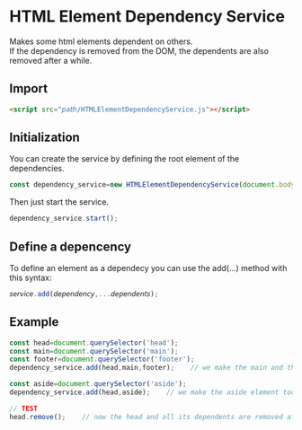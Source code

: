 # HTML Element Dependency Service
Makes some html elements dependent on others.  
If the dependency is removed from the DOM, the dependents are also removed after a while.

## Import
```html
<script src="𝘱𝘢𝘵𝘩/HTMLElementDependencyService.js"></script>
```

## Initialization
You can create the service by defining the root element of the dependencies.
```js
const dependency_service=new HTMLElementDependencyService(document.body);
```
Then just start the service.
```js
dependency_service.start();
```

## Define a depencency
To define an element as a dependecy you can use the add(...) method with this syntax:
```js
𝘴𝘦𝘳𝘷𝘪𝘤𝘦.add(𝘥𝘦𝘱𝘦𝘯𝘥𝘦𝘯𝘤𝘺,...𝘥𝘦𝘱𝘦𝘯𝘥𝘦𝘯𝘵𝘴);
```
## Example
```js
const head=document.querySelector('head');
const main=document.querySelector('main');
const footer=document.querySelector('footer');
dependency_service.add(head,main,footer);    // we make the main and the footer element dependants of the head

const aside=document.querySelector('aside');
dependency_service.add(head,aside);    // we make the aside element too

// TEST
head.remove();    // now the head and all its dependents are removed afte a while

```
